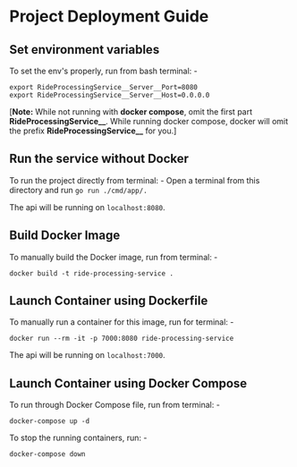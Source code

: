# Project Deployment Guide

## Set environment variables

To set the env's properly, run from bash terminal: -
```
export RideProcessingService__Server__Port=8080
export RideProcessingService__Server__Host=0.0.0.0
```

[**Note:** While not running with **docker compose**, omit the first part **RideProcessingService__**.
While running docker compose, docker will omit the prefix **RideProcessingService__** for you.]

## Run the service without Docker

To run the project directly from terminal: -
Open a terminal from this directory and run `go run ./cmd/app/.`

The api will be running on `localhost:8080`.

## Build Docker Image

To manually build the Docker image, run from terminal: -
```
docker build -t ride-processing-service .
```

## Launch Container using Dockerfile

To manually run a container for this image, run for terminal: -
```
docker run --rm -it -p 7000:8080 ride-processing-service
```

The api will be running on `localhost:7000`.

## Launch Container using Docker Compose

To run through Docker Compose file, run from terminal: -
```
docker-compose up -d
```

To stop the running containers, run: -
```
docker-compose down
```
